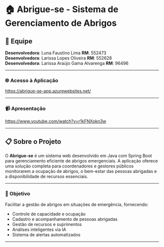 # 🏠 Abrigue-se - Sistema de Gerenciamento de Abrigos

## 👥 Equipe

**Desenvolvedora**: Luna Faustino Lima **RM**: 552473 <br>
**Desenvolvedora**: Larissa Lopes Oliveira **RM**: 552628 <br>
**Desenvolvedora**: Larissa Araújo Gama Alvarenga **RM**: 96496

---

### 🌐 Acesso à Aplicação

https://abrigue-se-app.azurewebsites.net/

---

### 📹 Apresentação

https://www.youtube.com/watch?v=r1kFNXokn3w

---

## 📋 Sobre o Projeto

O **Abrigue-se** é um sistema web desenvolvido em Java com Spring Boot para gerenciamento eficiente de abrigos emergenciais. A aplicação oferece uma solução completa para coordenadores e gestores públicos monitorarem a ocupação de abrigos, o bem-estar das pessoas abrigadas e a disponibilidade de recursos essenciais.

---

### 🎯 Objetivo

Facilitar a gestão de abrigos em situações de emergência, fornecendo:
- Controle de capacidade e ocupação
- Cadastro e acompanhamento de pessoas abrigadas
- Gestão de recursos e suprimentos
- Análises inteligentes via IA
- Sistema de alertas automatizados

---